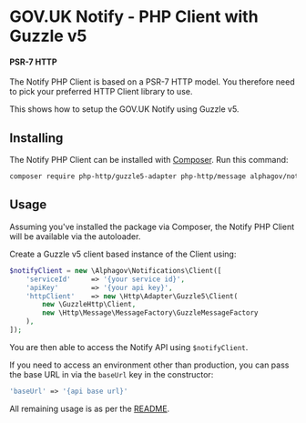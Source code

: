 # GOV.UK Notify - PHP Client with Guzzle v5

#### PSR-7 HTTP

The Notify PHP Client is based on a PSR-7 HTTP model. You therefore need to pick your preferred HTTP Client library to use.

This shows how to setup the GOV.UK Notify using Guzzle v5.

## Installing

The Notify PHP Client can be installed with [Composer](https://getcomposer.org/). Run this command:

```sh
composer require php-http/guzzle5-adapter php-http/message alphagov/notifications-php-client
```

## Usage

Assuming you've installed the package via Composer, the Notify PHP Client will be available via the autoloader.

Create a Guzzle v5 client based instance of the Client using:

```php
$notifyClient = new \Alphagov\Notifications\Client([
    'serviceId'     => '{your service id}',
    'apiKey'        => '{your api key}',
    'httpClient'    => new \Http\Adapter\Guzzle5\Client(
        new \GuzzleHttp\Client,
        new \Http\Message\MessageFactory\GuzzleMessageFactory
    ),
]);
```

You are then able to access the Notify API using ``$notifyClient``.

If you need to access an environment other than production, you can pass the base URL in via the `baseUrl` key in the constructor:

```php
'baseUrl' => '{api base url}'
```

All remaining usage is as per the [README](../README.md).